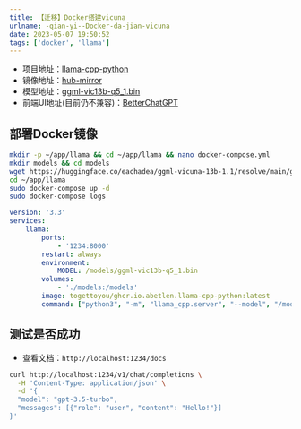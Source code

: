 ```yaml
---
title: 【迁移】Docker搭建vicuna
urlname: -qian-yi--Docker-da-jian-vicuna
date: 2023-05-07 19:50:52
tags: ['docker', 'llama']
---
```

+ 项目地址：[llama-cpp-python](https://github.com/abetlen/llama-cpp-python/pkgs/container/llama-cpp-python)
+ 镜像地址：[hub-mirror](https://github.com/togettoyou/hub-mirror)
+ 模型地址：[ggml-vic13b-q5_1.bin](https://huggingface.co/eachadea/ggml-vicuna-13b-1.1/resolve/main/ggml-vic13b-q5_1.bin)
+ 前端UI地址(目前仍不兼容)：[BetterChatGPT](https://github.com/Limourli-liu/BetterChatGPT)
## 部署Docker镜像
```bash
mkdir -p ~/app/llama && cd ~/app/llama && nano docker-compose.yml
mkdir models && cd models
wget https://huggingface.co/eachadea/ggml-vicuna-13b-1.1/resolve/main/ggml-vic13b-q5_1.bin
cd ~/app/llama
sudo docker-compose up -d
sudo docker-compose logs
```
```yml
version: '3.3'
services:
    llama:
        ports:
            - '1234:8000'
        restart: always
        environment:
            MODEL: /models/ggml-vic13b-q5_1.bin
        volumes:
            - './models:/models'
        image: togettoyou/ghcr.io.abetlen.llama-cpp-python:latest
        command: ["python3", "-m", "llama_cpp.server", "--model", "/models/ggml-vic13b-q5_1.bin"]
```
## 测试是否成功
+ 查看文档：`http://localhost:1234/docs`
```bash
curl http://localhost:1234/v1/chat/completions \
  -H 'Content-Type: application/json' \
  -d '{
  "model": "gpt-3.5-turbo",
  "messages": [{"role": "user", "content": "Hello!"}]
}'
```